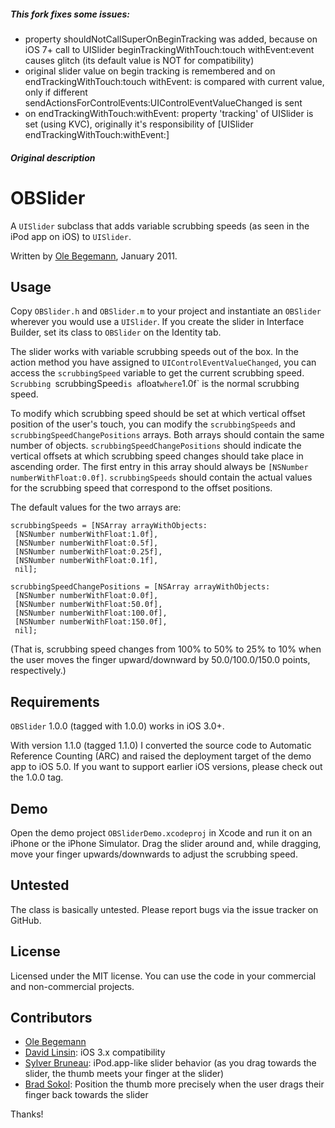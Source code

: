 ##### This fork fixes some issues:

- property shouldNotCallSuperOnBeginTracking was added, because on iOS 7+ call to UISlider beginTrackingWithTouch:touch withEvent:event causes glitch (its default value is NOT for compatibility)
- original slider value on begin tracking is remembered and on endTrackingWithTouch:touch withEvent: is compared with current value, only if different sendActionsForControlEvents:UIControlEventValueChanged is sent
- on endTrackingWithTouch:withEvent:  property 'tracking' of UISlider is set (using KVC), originally it's responsibility of [UISlider  endTrackingWithTouch:withEvent:]

##### Original description

# OBSlider

A `UISlider` subclass that adds variable scrubbing speeds (as seen in the iPod app on iOS) to `UISlider`.

Written by [Ole Begemann](http://oleb.net), January 2011.


## Usage

Copy `OBSlider.h` and `OBSlider.m` to your project and instantiate an `OBSlider` wherever you would use a `UISlider`. If you create the slider in Interface Builder, set its class to `OBSlider` on the Identity tab.

The slider works with variable scrubbing speeds out of the box. In the action method you have assigned to `UIControlEventValueChanged`, you can access the `scrubbingSpeed` variable to get the current scrubbing speed. `Scrubbing `scrubbingSpeed` is a `float` where `1.0f` is the normal scrubbing speed.

To modify which scrubbing speed should be set at which vertical offset position of the user's touch, you can modify the `scrubbingSpeeds` and `scrubbingSpeedChangePositions` arrays. Both arrays should contain the same number of objects. `scrubbingSpeedChangePositions` should indicate the vertical offsets at which scrubbing speed changes should take place in ascending order. The first entry in this array should always be `[NSNumber numberWithFloat:0.0f]`. `scrubbingSpeeds` should contain the actual values for the scrubbing speed that correspond to the offset positions.

The default values for the two arrays are:

    scrubbingSpeeds = [NSArray arrayWithObjects:
     [NSNumber numberWithFloat:1.0f],
     [NSNumber numberWithFloat:0.5f],
     [NSNumber numberWithFloat:0.25f],
     [NSNumber numberWithFloat:0.1f],
     nil];

    scrubbingSpeedChangePositions = [NSArray arrayWithObjects:
     [NSNumber numberWithFloat:0.0f],
     [NSNumber numberWithFloat:50.0f],
     [NSNumber numberWithFloat:100.0f],
     [NSNumber numberWithFloat:150.0f],
     nil];

(That is, scrubbing speed changes from 100% to 50% to 25% to 10% when the user moves the finger upward/downward by 50.0/100.0/150.0 points, respectively.)


## Requirements

`OBSlider` 1.0.0 (tagged with 1.0.0) works in iOS 3.0+.

With version 1.1.0 (tagged 1.1.0) I converted the source code to Automatic Reference Counting (ARC) and raised the deployment target of the demo app to iOS 5.0. If you want to support earlier iOS versions, please check out the 1.0.0 tag.


## Demo

Open the demo project `OBSliderDemo.xcodeproj` in Xcode and run it on an iPhone or the iPhone Simulator. Drag the slider around and, while dragging, move your finger upwards/downwards to adjust the scrubbing speed.


## Untested

The class is basically untested. Please report bugs via the issue tracker on GitHub.


## License

Licensed under the MIT license. You can use the code in your commercial and non-commercial projects.

## Contributors

* [Ole Begemann](https://github.com/ole)
* [David Linsin](https://github.com/dlinsin): iOS 3.x compatibility
* [Sylver Bruneau](https://github.com/sylverb): iPod.app-like slider behavior (as you drag towards the slider, the thumb meets your finger at the slider)
* [Brad Sokol](https://github.com/bradsokol): Position the thumb more precisely when the user drags their finger back towards the slider

Thanks!
